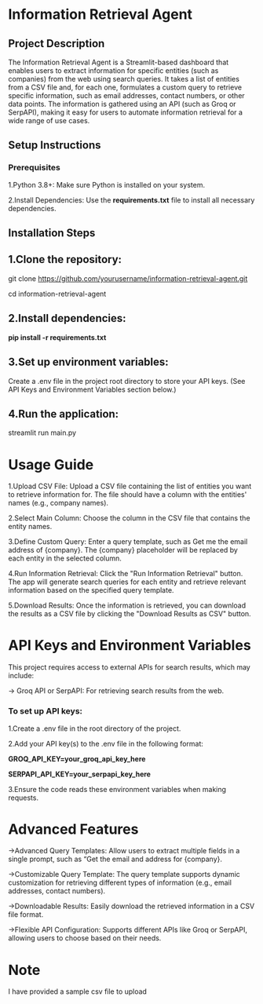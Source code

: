 # Information Retrieval Agent
## Project Description
The Information Retrieval Agent is a Streamlit-based dashboard that enables users to extract information for specific entities (such as companies) from the web using search queries. It takes a list of entities from a CSV file and, for each one, formulates a custom query to retrieve specific information, such as email addresses, contact numbers, or other data points. The information is gathered using an API (such as Groq or SerpAPI), making it easy for users to automate information retrieval for a wide range of use cases.

## Setup Instructions
### Prerequisites
1.Python 3.8+: Make sure Python is installed on your system.

2.Install Dependencies: Use the **requirements.txt** file to install all necessary dependencies.

## Installation Steps
## 1.Clone the repository:

git clone https://github.com/yourusername/information-retrieval-agent.git

cd information-retrieval-agent

## 2.Install dependencies:


**pip install -r requirements.txt**

## 3.Set up environment variables:

Create a .env file in the project root directory to store your API keys. (See API Keys and Environment Variables section below.)

## 4.Run the application:


streamlit run main.py

# Usage Guide

1.Upload CSV File: Upload a CSV file containing the list of entities you want to retrieve information for. The file should have a column with the entities' names (e.g., company names).

2.Select Main Column: Choose the column in the CSV file that contains the entity names.

3.Define Custom Query: Enter a query template, such as Get me the email address of {company}. The {company} placeholder will be replaced by each entity in the selected column.

4.Run Information Retrieval: Click the "Run Information Retrieval" button. The app will generate search queries for each entity and retrieve relevant information based on the specified query template.

5.Download Results: Once the information is retrieved, you can download the results as a CSV file by clicking the "Download Results as CSV" button.

# API Keys and Environment Variables
This project requires access to external APIs for search results, which may include:

->  Groq API or SerpAPI: For retrieving search results from the web.

### To set up API keys:

1.Create a .env file in the root directory of the project.

2.Add your API key(s) to the .env file in the following format:


**GROQ_API_KEY=your_groq_api_key_here**

**SERPAPI_API_KEY=your_serpapi_key_here**

3.Ensure the code reads these environment variables when making requests.

# Advanced Features
->Advanced Query Templates: Allow users to extract multiple fields in a single prompt, such as “Get the email and address for {company}.

->Customizable Query Template: The query template supports dynamic customization for retrieving different types of information (e.g., email addresses, contact numbers).

->Downloadable Results: Easily download the retrieved information in a CSV file format.

->Flexible API Configuration: Supports different APIs like Groq or SerpAPI, allowing users to choose based on their needs.

# Note
I have provided a sample csv file to upload


